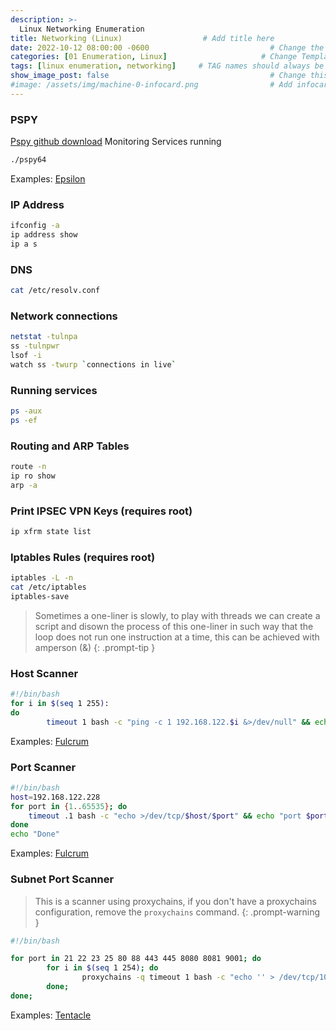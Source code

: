 ```yaml
---
description: >-
  Linux Networking Enumeration
title: Networking (Linux)                  # Add title here
date: 2022-10-12 08:00:00 -0600                           # Change the date to match completion date
categories: [01 Enumeration, Linux]                     # Change Templates to Writeup
tags: [linux enumeration, networking]     # TAG names should always be lowercase; replace template with writeup, and add relevant tags
show_image_post: false                                    # Change this to true
#image: /assets/img/machine-0-infocard.png                # Add infocard image here for post preview image
---
```

### PSPY
[Pspy github download](https://github.com/DominicBreuker/pspy)
Monitoring Services running
```bash
./pspy64
```
Examples:
[Epsilon](https://shuciran.github.io/posts/Epsilon/#fnref:pspy)

### IP Address
```bash
ifconfig -a
ip address show
ip a s
```

### DNS
```bash
cat /etc/resolv.conf
```

### Network connections
```bash
netstat -tulnpa
ss -tulnpwr
lsof -i
watch ss -twurp `connections in live`
```

### Running services
```bash
ps -aux
ps -ef
```

### Routing and ARP Tables
```bash
route -n
ip ro show
arp -a 
```

### Print IPSEC VPN Keys (requires root)
```bash
ip xfrm state list
```

### Iptables Rules (requires root)
```bash
iptables -L -n
cat /etc/iptables
iptables-save
```
> Sometimes a one-liner is slowly, to play with threads we can create a script and disown the process of this one-liner in such way that the loop does not run one instruction at a time, this can be achieved with amperson (&)
{: .prompt-tip }

### Host Scanner
```bash
#!/bin/bash
for i in $(seq 1 255):
do
        timeout 1 bash -c "ping -c 1 192.168.122.$i &>/dev/null" && echo "[+] IP 192.168.122.$i active" & done; wait
```
Examples:
[Fulcrum](https://shuciran.github.io/posts/Fulcrum/#fnref:hosts-scanner)

### Port Scanner
```bash
#!/bin/bash
host=192.168.122.228
for port in {1..65535}; do
    timeout .1 bash -c "echo >/dev/tcp/$host/$port" && echo "port $port is open" &
done
echo "Done"
```
Examples:
[Fulcrum](https://shuciran.github.io/posts/Fulcrum/#fnref:port-scanner)

### Subnet Port Scanner

> This is a scanner using proxychains, if you don't have a proxychains configuration, remove the `proxychains` command.
{: .prompt-warning }

```bash
#!/bin/bash

for port in 21 22 23 25 80 88 443 445 8080 8081 9001; do
        for i in $(seq 1 254); do
                proxychains -q timeout 1 bash -c "echo '' > /dev/tcp/10.241.251.$i/$port" 2>/dev/null && echo "[+] Port $port - OPEN in Host: 10.241.251.$i" &
        done;
done;
```
Examples:
[Tentacle](https://shuciran.github.io/posts/Tentacle/#fnref:subnet-scanner)
